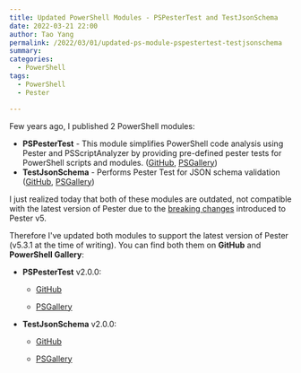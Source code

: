 ```yaml
---
title: Updated PowerShell Modules - PSPesterTest and TestJsonSchema
date: 2022-03-21 22:00
author: Tao Yang
permalink: /2022/03/01/updated-ps-module-pspestertest-testjsonschema
summary:
categories:
  - PowerShell
tags:
  - PowerShell
  - Pester

---
```


Few years ago, I published 2 PowerShell modules:

* **PSPesterTest** - This module simplifies PowerShell code analysis using Pester and PSScriptAnalyzer by providing pre-defined pester tests for PowerShell scripts and modules. ([GitHub](https://www.powershellgallery.com/packages/PSPesterTest/), [PSGallery](https://github.com/tyconsulting/PSPesterTest-PSModule))
* **TestJsonSchema** - Performs Pester Test for JSON schema validation ([GitHub](https://github.com/tyconsulting/TestJsonSchema-PS), [PSGallery](https://www.powershellgallery.com/packages/TestJsonSchema/))

I just realized today that both of these modules are outdated, not compatible with the latest version of Pester due to the [breaking changes](https://pester-docs.netlify.app/docs/migrations/breaking-changes-in-v5) introduced to Pester v5.

Therefore I've updated both modules to support the latest version of Pester (v5.3.1 at the time of writing). You can find both them on **GitHub** and **PowerShell Gallery**:

* **PSPesterTest** v2.0.0:

  * [GitHub](https://www.powershellgallery.com/packages/PSPesterTest/)

  * [PSGallery](https://github.com/tyconsulting/PSPesterTest-PSModule)

* **TestJsonSchema** v2.0.0:

  * [GitHub](https://github.com/tyconsulting/TestJsonSchema-PS)

  * [PSGallery](https://www.powershellgallery.com/packages/TestJsonSchema/)
